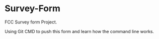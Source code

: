 # Survey-Form
FCC Survey form Project.

Using Git CMD to push this form and learn how the command line works.
